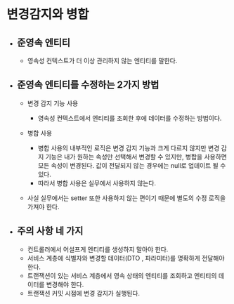# 변경감지와 병합

- ## 준영속 엔티티
    - 영속성 컨텍스트가 더 이상 관리하지 않는 엔티티를 말한다.

- ## 준영속 엔티티를 수정하는 2가지 방법
    - 변경 감지 기능 사용
        - 영속성 컨텍스트에서 엔티티를 조회한 후에 데이터를 수정하는 방법이다.

    - 병합 사용
        - 병합 사용의 내부적인 로직은 변경 감지 기능과 크게 다르지 않지만 변경 감지 기능은 내가 원하는 속성만 선택해서 변경할 수 있지만, 병합을 사용하면 모든 속성이 변경된다. 값이 전달되지 않는 경우에는 null로 업데이트 될 수 있다.
        - 따라서 병합 사용은 실무에서 사용하지 않는다.
    - 사실 실무에서는 setter 또한 사용하지 않는 편이기 때문에 별도의 수정 로직을 가져야 한다.
- ## 주의 사항 네 가지
    - 컨트롤러에서 어설프게 엔티티를 생성하지 말아야 한다.
    - 서비스 계층에 식별자와 변경할 데이터(DTO , 파라미터)를 명확하게 전달해야 한다.
    - 트랜잭션이 있는 서비스 계층에서 영속 상태의 엔티티를 조회하고 엔티티의 데이터를 변경해야 한다.
    - 트랜잭션 커밋 시점에 변경 감지가 실행된다.